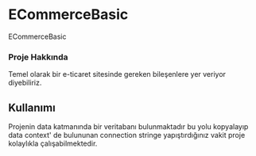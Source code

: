 # ECommerceBasic
ECommerceBasic
<h3>Proje Hakkında</h3>
Temel  olarak bir e-ticaret sitesinde gereken bileşenlere yer veriyor diyebiliriz. 

<h2>Kullanımı</h2>
Projenin data katmanında bir veritabanı bulunmaktadır bu yolu kopyalayıp data context' de bulununan connection stringe yapıştırdığınız vakit proje kolaylıkla çalışabilmektedir. 
